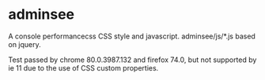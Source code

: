 # adminsee
A console performancecss CSS style and javascript.
adminsee/js/*.js based on jquery.

Test passed by chrome 80.0.3987.132 and firefox 74.0, but not supported by ie 11 due to the use of CSS custom properties.


